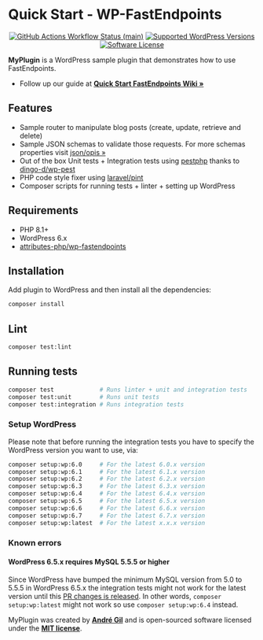 # Quick Start - WP-FastEndpoints

<p align="center">
    <a href="https://github.com/matapatos/wp-fastendpoints-my-plugin/actions"><img alt="GitHub Actions Workflow Status (main)" src="https://img.shields.io/github/actions/workflow/status/matapatos/wp-fastendpoints-my-plugin/tests.yml"></a>
    <a href="https://packagist.org/packages/matapatos/wp-fastendpoints"><img alt="Supported WordPress Versions" src="https://img.shields.io/badge/6.x-versions?logo=wordpress&label=versions"></a>
    <a href="https://packagist.org/packages/matapatos/wp-fastendpoints"><img alt="Software License" src="https://img.shields.io/packagist/l/matapatos/wp-fastendpoints"></a>
</p>

**MyPlugin** is a WordPress sample plugin that demonstrates how to use FastEndpoints.

- Follow up our guide at **[Quick Start FastEndpoints Wiki »](https://github.com/attributes-php/wp-fastendpoints/wiki/Quick-start)**

## Features

- Sample router to manipulate blog posts (create, update, retrieve and delete)
- Sample JSON schemas to validate those requests. For more schemas properties visit [json/opis »](https://opis.io/json-schema/2.x/)
- Out of the box Unit tests + Integration tests using [pestphp](https://pestphp.com/) thanks to [dingo-d/wp-pest](https://github.com/dingo-d/wp-pest)
- PHP code style fixer using [laravel/pint](https://github.com/laravel/pint)
- Composer scripts for running tests + linter + setting up WordPress

## Requirements

- PHP 8.1+
- WordPress 6.x
- [attributes-php/wp-fastendpoints](https://packagist.org/packages/attributes-php/wp-fastendpoints)

## Installation

Add plugin to WordPress and then install all the dependencies:

```bash
composer install
```

## Lint

```bash
composer test:lint
```

## Running tests

```bash
composer test             # Runs linter + unit and integration tests
composer test:unit        # Runs unit tests
composer test:integration # Runs integration tests
```

### Setup WordPress

Please note that before running the integration tests you have to specify the WordPress
version you want to use, via:

```bash
composer setup:wp:6.0     # For the latest 6.0.x version
composer setup:wp:6.1     # For the latest 6.1.x version
composer setup:wp:6.2     # For the latest 6.2.x version
composer setup:wp:6.3     # For the latest 6.3.x version
composer setup:wp:6.4     # For the latest 6.4.x version
composer setup:wp:6.5     # For the latest 6.5.x version
composer setup:wp:6.6     # For the latest 6.6.x version
composer setup:wp:6.7     # For the latest 6.7.x version
composer setup:wp:latest  # For the latest x.x.x version
```

### Known errors

#### WordPress 6.5.x requires MySQL 5.5.5 or higher

Since WordPress have bumped the minimum MySQL version from 5.0 to 5.5.5 in WordPress
6.5.x the integration tests might not work for the latest version until
this [PR changes is released](https://github.com/aaemnnosttv/wp-sqlite-db/pull/61).
In other words, `composer setup:wp:latest` might not work so use `composer setup:wp:6.4`
instead. 

MyPlugin was created by **[André Gil](https://www.linkedin.com/in/andre-gil/)** and is open-sourced software licensed under the **[MIT license](https://opensource.org/licenses/MIT)**.
